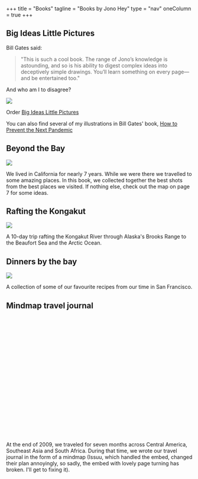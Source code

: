 +++
title = "Books"
tagline = "Books by Jono Hey"
type = "nav"
oneColumn = true
+++

## Big Ideas Little Pictures

Bill Gates said:

>"This is such a cool book. The range of Jono’s knowledge is astounding, and so is his ability to digest complex ideas into deceptively simple drawings. You’ll learn something on every page—and be entertained too."

And who am I to disagree?

<a href="https://sketchplanations.com/big-ideas-little-pictures?utm_source=website&utm_medium=book-page&utm_campaign=book-link&utm_id=big-ideas-book" class="book-cover-link"><img src="/images/beyond-the-bay-book-cover-jono-hey.png" class="book-cover"></a>

Order [Big Ideas Little Pictures](https://sketchplanations.com/big-ideas-little-pictures?utm_source=website&utm_medium=book-page&utm_campaign=book-link&utm_id=big-ideas-book)

You can also find several of my illustrations in Bill Gates' book, [How to Prevent the Next Pandemic](https://www.gatesnotes.com/How-to-Prevent-the-Next-Pandemic)

## Beyond the Bay

<a href="//www.blurb.com/b/1937291-beyond-the-bay" class="book-cover-link"><img src="/images/beyond-the-bay-book-cover-jono-hey.png" class="book-cover"></a>

We lived in California for nearly 7 years. While we were there we travelled to some amazing places. In this book, we collected together the best shots from the best places we visited. If nothing else, check out the map on page 7 for some ideas.

## Rafting the Kongakut

<a href="//www.blurb.com/b/131286-rafting-the-kongakut" class="book-cover-link"><img src="/images/rafting-the-kongakut-book-cover-jono-hey.png" class="book-cover"></a>

A 10-day trip rafting the Kongakut River through Alaska's Brooks Range to the Beaufort Sea and the Arctic Ocean.

## Dinners by the bay

<a href="//www.blurb.com/b/445587-dinners-by-the-bay" class="book-cover-link"><img src="/images/dinners-by-the-bay-book-cover-jono-hey.png" class="book-cover" style="max-height: 300px;"></a>

A collection of some of our favourite recipes from our time in San Francisco.

## Mindmap travel journal

<div data-configid="1945271/3580441" style="width:100%; height:323px;" class="issuuembed"></div>
<script type="text/javascript" src="//e.issuu.com/embed.js" async="true"></script>

At the end of 2009, we traveled for seven months across Central America, Southeast Asia and South Africa. During that time, we wrote our travel journal in the form of a mindmap (Issuu, which handled the embed, changed their plan annoyingly, so sadly, the embed with lovely page turning has broken. I'll get to fixing it).
